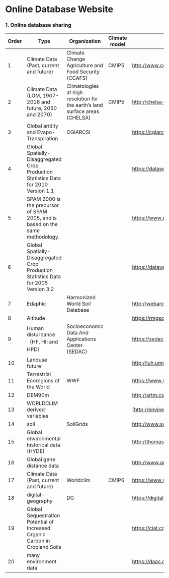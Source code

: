 # Online Database Website

### 1. Online database sharing

| Order | Type                                                         | Organization                                                 | Climate                                                             model | Website                                                      |
| ----- | ------------------------------------------------------------ | ------------------------------------------------------------ | ------------------------------------------------------------ | ------------------------------------------------------------ |
| 1     | Climate Data (Past, current and future)                      | Climate Change Agriculture and Food Security (CCAFS)         | CMIP5                                                        | http://www.ccafs-climate.org/data/                           |
| 2     | Climate Data (LGM, 1907-2016 and future, 2050 and 2070)      | Climatologies at high resolution for the earth’s land surface areas (CHELSA) | CMIP5                                                        | http://chelsa-climate.org                                    |
| 3     | Global aridity and Evapo-Transpiration                       | CGIARCSI                                                     |                                                              | https://cgiarcsi.community/data/global-aridity-and-pet-database/ |
| 4     | Global Spatially-Disaggregated Crop Production Statistics Data for 2010 Version 1.1 |                                                              |                                                              | https://dataverse.harvard.edu/dataset.xhtml?persistentId=doi:10.7910/DVN/PRFF8V |
| 5     | SPAM 2000 is the precursor of SPAM 2005, and is based on the same methodology. |                                                              |                                                              | https://www.mapspam.info/spam-2000/                          |
| 6     | Global Spatially-Disaggregated Crop Production Statistics Data for 2005 Version 3.2 |                                                              |                                                              | https://dataverse.harvard.edu/dataset.xhtml?persistentId=doi:10.7910/DVN/DHXBJX |
| 7     | Edaphic                                                      | Harmonized World Soil Database                               |                                                              | http://webarchive.iiasa.ac.at/Research/LUC/External-World-soil-database/ |
| 8     | Altitude                                                     |                                                              |                                                              | https://rmgsc.cr.usgs.gov/outgoing/ecosystems/Global/        |
| 9     | Human disturbance（HF, HII and HPD）                         | Socioeconomic Data And Applications Center (SEDAC)           |                                                              | https://sedac.ciesin.columbia.edu                            |
| 10    | Landuse future                                               |                                                              |                                                              | http://luh.umd.edu/data.shtml                                |
| 11    | Terrestrial Ecoregions of the World                          | WWF                                                          |                                                              | https://www.worldwildlife.org/publications/terrestrial-ecoregions-of-the-world |
| 12    | DEM90m                                                       |                                                              |                                                              | http://srtm.csi.cgiar.org/                                   |
| 13    | WORLDCLIM derived variables                                  |                                                              |                                                              | [http://envirem.github.io](http://envirem.github.io/)        |
| 14    | soil                                                         | SoilGrids                                                    |                                                              | http://www.soilgrids.org                                     |
| 15    | Global environmental historical data (HYDE)                  |                                                              |                                                              | http://themasites.pbl.nl/en/themasites/hyde/index.html       |
| 16    | Global gene distance data                                    |                                                              |                                                              | http://www.anderson.ucla.edu/faculty_pages/romain.wacziarg/downloads/genetic_distance.zip |
| 17    | Climate Data (Past, current and future)                      | Worldclim                                                    | CMIP6                                                        | https://www.worldclim.org                                    |
| 18    | digital-geography                     | DG                                                   |                                                      | https://digital-geography.com/free-global-soil-grids-1km-resolution/                                   |
| 19    | Global Sequestration Potential of Increased Organic Carbon in Cropland Soils                  |                                                  |                                                      | https://ciat.cgiar.org/global-soil-carbon/                                   |
| 20    |many environment data                  |                                                  |                                                      | https://daac.ornl.gov/get_data/                                  |

